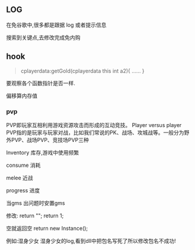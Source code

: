 ## LOG

在免谷歌中,很多都是跟据 log 或者提示信息

搜索到关键点,去修改完成免内购


## hook 

> cplayerdata:getGold(cplayerdata this  int  a2){
    ......
}

要观察各个函数指针是否一样.

偏移算内存值

### pvp  
PVP即玩家互相利用游戏资源攻击而形成的互动竞技。  Player versus player
PVP指的是玩家与玩家对战，比如我们常说的PK、战场、攻城战等。一般分为野外PVP、战场PVP、竞技场PVP三种

Inventory  库存,游戏中使用频繁

consume 消耗

melee  近战

progress  进度

当gms 出问题时安置gms  

修改:
return "";
return 1;

空就返回空
return new Instance();

例如:湿身少女
湿身少女的log,看到dll中把包名写死了所以修改包名不成功!
